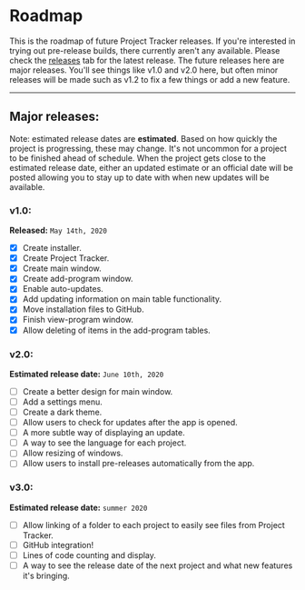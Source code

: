 # Roadmap
This is the roadmap of future Project Tracker releases. If you're interested in trying
out pre-release builds, there currently aren't any available. Please check the [releases](https://github.com/CyanCoding/Project-Tracker/releases) tab for the latest release. The future releases here are major
releases. You'll see things like v1.0 and v2.0 here, but often minor releases
will be made such as v1.2 to fix a few things or add a new feature.

---
## Major releases:
Note: estimated release dates are **estimated**. Based on how quickly the project is progressing,
these may change. It's not uncommon for a project to be finished ahead of schedule. When the
project gets close to the estimated release date, either an updated estimate or an official
date will be posted allowing you to stay up to date with when new updates will be available.

### v1.0:
**Released:** `May 14th, 2020`

- [x] Create installer.
- [x] Create Project Tracker.
- [x] Create main window.
- [x] Create add-program window.
- [x] Enable auto-updates.
- [x] Add updating information on main table functionality.
- [x] Move installation files to GitHub.
- [x] Finish view-program window.
- [x] Allow deleting of items in the add-program tables.

### v2.0:
**Estimated release date:** `June 10th, 2020`

- [ ] Create a better design for main window.
- [ ] Add a settings menu.
- [ ] Create a dark theme.
- [ ] Allow users to check for updates after the app is opened.
- [ ] A more subtle way of displaying an update.
- [ ] A way to see the language for each project.
- [ ] Allow resizing of windows.
- [ ] Allow users to install pre-releases automatically from the app.

### v3.0:
**Estimated release date:** `summer 2020`
- [ ] Allow linking of a folder to each project to easily see files from Project Tracker.
- [ ] GitHub integration!
- [ ] Lines of code counting and display.
- [ ] A way to see the release date of the next project and what new features it's bringing.
